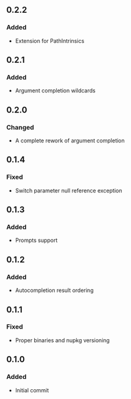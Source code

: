 ## 0.2.2
### Added
- Extension for PathIntrinsics

## 0.2.1
### Added
- Argument completion wildcards

## 0.2.0
### Changed
- A complete rework of argument completion

## 0.1.4
### Fixed
- Switch parameter null reference exception

## 0.1.3
### Added
- Prompts support

## 0.1.2
### Added
- Autocompletion result ordering

## 0.1.1
### Fixed
- Proper binaries and nupkg versioning

## 0.1.0
### Added
- Initial commit